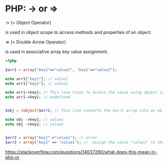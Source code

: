 # PHP: -> or =>

-> (= Object Operator)

 is used in object scope to access methods and properties of an object.

 

=> (= Double Arrow Operator)

is used in associative array key value assignment. 

 

 ``` php
<?php
 
$arr1 = array("key1"=>"value1", "key2"=>"value2");
 
echo arr1["key1"]; // value1
echo arr1["key2"]; // value2
 
echo arr1->key1; // This line tries to access the value using object syntax, but since $arr1 is an array and not an object, the syntax is incorrect. It will result in an "undefined" error.
echo arr1->key2; // undefined
 
 
$obj = (object)$arr1; // This line converts the $arr1 array into an object by using type casting. Now, $obj is an object with properties corresponding to the keys and values of the original array.
 
echo obj ->key1; // value1
echo obj ->key2; // value2
 
 
$arr2 = array("key1"->"value1"); // error
$arr2 = array("key1" => "value1"); //  assign the value "value1" to the key "key1".
```


https://stackoverflow.com/questions/14037290/what-does-this-mean-in-php-or
